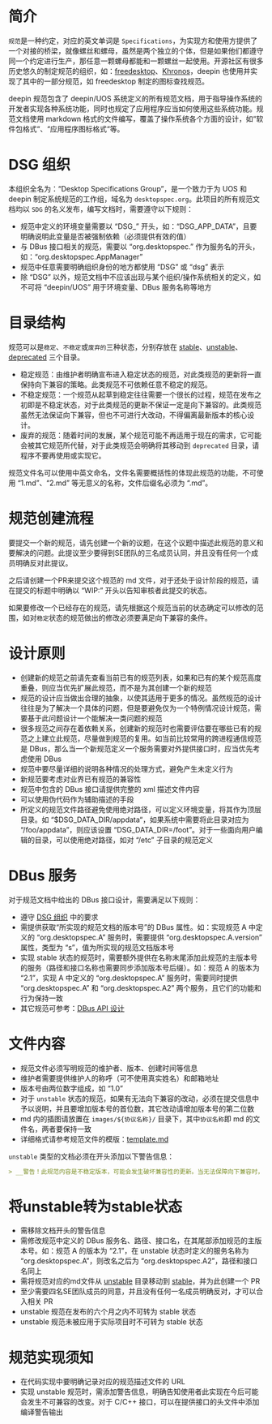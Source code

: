 # 简介

`规范`是一种约定，对应的英文单词是 `Specifications`，为实现方和使用方提供了一个对接的桥梁，就像螺丝和螺母，虽然是两个独立的个体，但是如果他们都遵守同一个约定进行生产，那任意一颗螺母都能和一颗螺丝一起使用。开源社区有很多历史悠久的制定规范的组织，如：[freedesktop]( https://www.freedesktop.org )、[Khronos]( https://www.khronos.org/ )，deepin 也使用并实现了其中的一部分规范，如 freedesktop 制定的图标查找规范。

deepin 规范包含了 deepin/UOS 系统定义的所有规范文档，用于指导操作系统的开发者实现各种系统功能，同时也规定了应用程序应当如何使用这些系统功能。规范文档使用 markdown 格式的文件编写，覆盖了操作系统各个方面的设计，如“软件包格式“、“应用程序图标格式“等。

# DSG 组织

本组织全名为：“Desktop Specifications Group”，是一个致力于为 UOS 和 deepin 制定系统规范的工作组，域名为 `desktopspec.org`。此项目的所有规范文档均以 `SDG` 的名义发布，编写文档时，需要遵守以下规则：

* 规范中定义的环境变量需要以 “DSG\_” 开头，如：“DSG_APP_DATA”，且要明确说明此变量是否被强制依赖（必须提供有效的值）
* 与 DBus 接口相关的规范，需要以 “org.desktopspec.” 作为服务名的开头，如：“org.desktopspec.AppManager”
* 规范中任意需要明确组织身份的地方都使用 “DSG” 或 “dsg” 表示
* 除 “DSG” 以外，规范文档中不应该出现与某个组织/操作系统相关的定义，如不可将 “deepin/UOS” 用于环境变量、DBus 服务名称等地方

# 目录结构

规范可以是`稳定`、`不稳定`或`废弃的`三种状态，分别存放在 [stable](stable)、[unstable](unstable)、[deprecated](deprecated) 三个目录。

* 稳定规范：由维护者明确宣布进入稳定状态的规范，对此类规范的更新将一直保持向下兼容的策略。此类规范不可依赖任意不稳定的规范。
* 不稳定规范：一个规范从起草到稳定往往需要一个很长的过程，规范在发布之初即是不稳定状态，对于此类规范的更新不保证一定是向下兼容的。此类规范虽然无法保证向下兼容，但也不可进行大改动，不得偏离最新版本的核心设计。
* 废弃的规范：随着时间的发展，某个规范可能不再适用于现在的需求，它可能会被其它规范所代替，对于此类规范会明确将其移动到 `deprecated` 目录，请程序不要再使用或实现它。

规范文件名可以使用中英文命名，文件名需要概括性的体现此规范的功能，不可使用 “1.md”、“2.md” 等无意义的名称，文件后缀名必须为 “.md”。

# 规范创建流程

要提交一个新的规范，请先创建一个新的议题，在这个议题中描述此规范的意义和要解决的问题。此提议至少要得到SE团队的三名成员认同，并且没有任何一个成员明确反对此提议。

之后请创建一个PR来提交这个规范的 md 文件，对于还处于设计阶段的规范，请在提交的标题中明确以 “WIP:” 开头以告知审核者此提交的状态。

如果要修改一个已经存在的规范，请先根据这个规范当前的状态确定可以修改的范围，如对`稳定`状态的规范做出的修改必须要满足向下兼容的条件。

# 设计原则

* 创建新的规范之前请先查看当前已有的规范列表，如果和已有的某个规范高度重叠，则应当优先扩展此规范，而不是为其创建一个新的规范
* 规范的设计应当做出合理的抽象，以使其适用于更多的情况。虽然规范的设计往往是为了解决一个具体的问题，但是要避免仅为一个特例情况设计规范，需要基于此问题设计一个能解决一类问题的规范
* 很多规范之间存在着依赖关系，创建新的规范时也需要评估要在哪些已有的规范之上建立此规范，尽量做到规范的复用。如当前比较常用的跨进程通信规范是 DBus，那么当一个新规范定义一个服务需要对外提供接口时，应当优先考虑使用 DBus
* 规范中要尽量详细的说明各种情况的处理方式，避免产生未定义行为
* 新规范要考虑对业界已有规范的兼容性
* 规范中包含的 DBus 接口请提供完整的 xml 描述文件内容
* 可以使用伪代码作为辅助描述的手段
* 所定义的规范文件路径避免使用绝对路径，可以定义环境变量，将其作为顶层目录。如 “$DSG\_DATA\_DIR/appdata“，如果系统中需要将此目录对应为 “/foo/appdata”，则应该设置 “DSG\_DATA\_DIR=/foot”。对于一些面向用户编辑的目录，可以使用绝对路径，如对 “/etc” 子目录的规范定义

# DBus 服务

对于规范文档中给出的 DBus 接口设计，需要满足以下规则：

* 遵守 [DSG 组织](#dsg-组织) 中的要求
* 需提供获取“所实现的规范文档的版本号”的 DBus 属性。如：实现规范 A 中定义的 “org.desktopspec.A” 服务时，需要提供 “org.desktopspec.A.version” 属性，类型为 “s”，值为所实现的规范文档版本号
* 实现 stable 状态的规范时，需要额外提供在名称末尾添加此规范的主版本号的服务（路径和接口名称也需要同步添加版本号后缀）。如：规范 A 的版本为 “2.1”，实现 A 中定义的 “org.desktopspec.A” 服务时，需要同时提供 “org.desktopspec.A” 和 “org.desktopspec.A2” 两个服务，且它们的功能和行为保持一致
* 其它规范可参考：[DBus API 设计](https://dbus.freedesktop.org/doc/dbus-api-design.html)

# 文件内容

* 规范文件必须写明规范的维护者、版本、创建时间等信息
* 维护者需要提供维护人的称呼（可不使用真实姓名）和邮箱地址
* 版本号由两位数字组成，如 “1.0”
* 对于 `unstable` 状态的规范，如果有无法向下兼容的改动，必须在提交信息中予以说明，并且要增加版本号的首位数，其它改动请增加版本号的第二位数
* md 内的插图请放置在 `images/${协议名称}/` 目录下，其中`协议名称`即 md 的文件名，两者要保持一致
* 详细格式请参考规范文件的模版：[template.md](template.md)

`unstable` 类型的文档必须在开头添加以下警告信息：

```md
> __警告！此规范内容是不稳定版本，可能会发生破坏兼容性的更新。当无法保障向下兼容时，将会升级此文档的主版本号，如从“1.0”更新到“2.0”。反之，普通更新只会升级次版本号，如“1.0”更新到“1.1”，其对“1.0”版本向下兼容。请在使用前确认此文档的版本号，并为将来可能发生的兼容性变化做好准备。__
```

# 将unstable转为stable状态

* 需移除文档开头的警告信息
* 需修改规范中定义的 DBus 服务名、路径、接口名，在其尾部添加规范的主版本号。如：规范 A 的版本为 “2.1”，在 unstable 状态时定义的服务名称为 “org.desktopspec.A”，则改名之后为 “org.desktopspec.A2”，路径和接口名同上
* 需将规范对应的md文件从 [unstable](unstable) 目录移动到 [stable](stable)，并为此创建一个 PR
* 至少需要四名SE团队成员的同意，并且没有任何一名成员明确反对，才可以合入相关 PR
* unstable 规范在发布的六个月之内不可转为 stable 状态
* unstable 规范未被应用于实际项目时不可转为 stable 状态

# 规范实现须知

* 在代码实现中要明确记录对应的规范描述文件的 URL
* 实现 unstable 规范时，需添加警告信息，明确告知使用者此实现在今后可能会发生不可兼容的改变。对于 C/C++ 接口，可以在提供接口的头文件中添加编译警告输出
